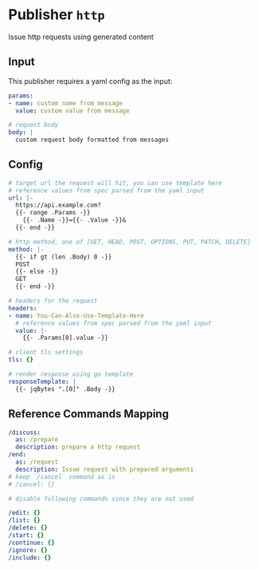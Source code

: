 # Publisher `http`

Issue http requests using generated content

## Input

This publisher requires a yaml config as the input:

```yaml
params:
- name: custom name from message
  value: custom value from message

# request body
body: |
  custom request body formatted from messages
```

## Config

```yaml
# target url the request will hit, you can use template here
# reference values from spec parsed from the yaml input
url: |-
  https://api.example.com?
  {{- range .Params -}}
    {{- .Name -}}={{- .Value -}}&
  {{- end -}}

# http method, one of [GET, HEAD, POST, OPTIONS, PUT, PATCH, DELETE]
method: |-
  {{- if gt (len .Body) 0 -}}
  POST
  {{- else -}}
  GET
  {{- end -}}

# headers for the request
headers:
- name: You-Can-Also-Use-Template-Here
  # reference values from spec parsed from the yaml input
  value: |-
    {{- .Params[0].value -}}

# client tls settings
tls: {}

# render response using go template
responseTemplate: |
  {{- jqBytes ".[0]" .Body -}}
```

## Reference Commands Mapping

```yaml
/discuss:
  as: /prepare
  description: prepare a http request
/end:
  as: /request
  description: Issue request with prepared arguments
# keep `/cancel` command as is
# /cancel: {}

# disable following commands since they are not used

/edit: {}
/list: {}
/delete: {}
/start: {}
/continue: {}
/ignore: {}
/include: {}
```
